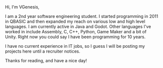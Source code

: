 Hi, I'm VGenesis,

I am a 2nd year software engineering student. 
I started programming in 2011 in QBASIC and then expanded my reach on various low and high level languages.
I am currently active in Java and Godot. Other languages I've worked in include Assembly, C, C++, Python, Game Maker and a bit of Unity.
Right now you could say I have been programming for 10 years.

I have no current experience in IT jobs, so I guess I will be posting my projects here until a recruiter notices.

Thanks for reading, and have a nice day!

<!---
VGenesis/VGenesis is a ✨ special ✨ repository because its `README.md` (this file) appears on your GitHub profile.
You can click the Preview link to take a look at your changes.
--->
